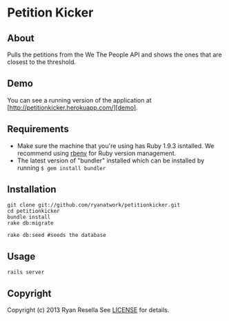 # Petition Kicker

## About
Pulls the petitions from the We The People API and shows the ones that are closest to the threshold.

## Demo
You can see a running version of the application at
[http://petitionkicker.herokuapp.com/][demo].

[demo]: http://petitionkicker.herokuapp.com/


## Requirements
* Make sure the machine that you're using has Ruby 1.9.3 isntalled.  We recommend using [rbenv](https://github.com/sstephenson/rbenv/) for Ruby version management.
* The latest version of "bundler" installed which can be installed by running `$ gem install bundler`

## Installation
    git clone git://github.com/ryanatwork/petitionkicker.git
    cd petitionkicker
    bundle install
    rake db:migrate

    rake db:seed #seeds the database

## Usage
    rails server


## Copyright
Copyright (c) 2013 Ryan Resella See [LICENSE][] for details.

[license]: https://github.com/ryanatwork/petitionkicker/blob/master/LICENSE.mkd

